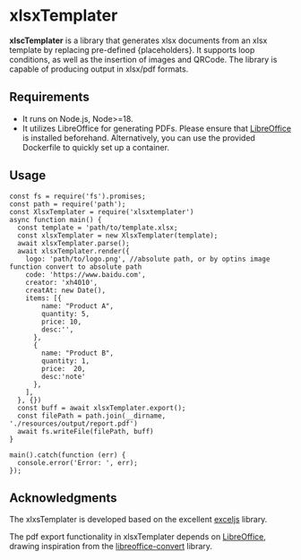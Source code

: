 # xlsxTemplater
**xlscTemplater** is a library that generates xlsx documents from an xlsx template by replacing pre-defined {placeholders}. It supports loop conditions, as well as the insertion of images and QRCode. The library is capable of producing output in xlsx/pdf formats.

## Requirements
- It runs on Node.js, Node>=18.
- It utilizes LibreOffice for generating PDFs. Please ensure that [LibreOffice](https://www.libreoffice.org/) is installed beforehand. Alternatively, you can use the provided Dockerfile to quickly set up a container.
  
## Usage
```
const fs = require('fs').promises;
const path = require('path');
const XlsxTemplater = require('xlsxtemplater')
async function main() {
  const template = 'path/to/template.xlsx;
  const xlsxTemplater = new XlsxTemplater(template);
  await xlsxTemplater.parse();
  await xlsxTemplater.render({
    logo: 'path/to/logo.png', //absolute path, or by optins image function convert to absolute path
    code: 'https://www.baidu.com',
    creator: 'xh4010',
    creatAt: new Date(),
    items: [{
        name: "Product A",
        quantity: 5,
        price: 10,
        desc:'',
      },
      {
        name: "Product B",
        quantity: 1,
        price:  20,
        desc:'note'
      },
    ],
  }, {})
  const buff = await xlsxTemplater.export();
  const filePath = path.join(__dirname, './resources/output/report.pdf')
  await fs.writeFile(filePath, buff)
}

main().catch(function (err) {
  console.error('Error: ', err);
});
```


## Acknowledgments
The xlxsTemplater is developed based on the excellent [exceljs](https://github.com/exceljs/exceljs) library.

The pdf export functionality in xlsxTemplater depends on [LibreOffice](https://www.libreoffice.org/), drawing inspiration from the [libreoffice-convert](https://github.com/elwerene/libreoffice-convert) library.

